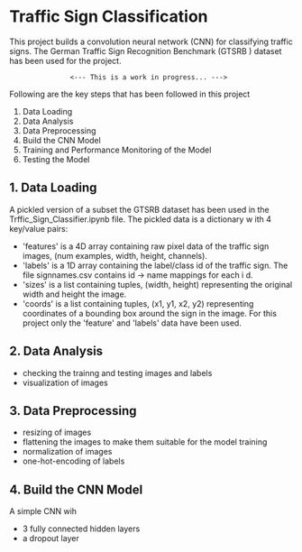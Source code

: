 # Traffic Sign Classification
 This project builds a convolution neural network (CNN) for classifying traffic signs. The German Traffic Sign 
Recognition Benchmark (GTSRB    ) dataset has been used for the project.

                   <--- This is a work in progress... --->

   Following are the key steps that has been followed in this project
  
   1. Data Loading
   2. Data Analysis
   3. Data Preprocessing
   4. Build the CNN Model
  5. Training and Performance Monitoring of the Model
  6. Testing the Model
  
  ## 1. Data Loading
  A pickled version of a subset the GTSRB dataset has been used in the Trffic_Sign_Classifier.ipynb file. The pickled data is a dictionary w    ith 4 key/value pairs:
 
  * 'features' is a 4D array containing raw pixel data of the traffic sign images, (num examples, width, height, channels).
  * 'labels' is a 1D array containing the label/class id of the traffic sign. The file signnames.csv contains id -> name mappings for each i    d.
 * 'sizes' is a list containing tuples, (width, height) representing the original width and height the image.
  * 'coords' is a list containing tuples, (x1, y1, x2, y2) representing coordinates of a bounding box around the sign in the image.
  For this project only the 'feature' and 'labels' data have been used.
 
  ## 2. Data Analysis
  * checking the trainng and testing images and labels
  * visualization of images
  
  ## 3. Data Preprocessing
  * resizing of images
  * flattening the images to make them suitable for the model training
  * normalization of images
  * one-hot-encoding of labels
  
  ## 4. Build the CNN Model
  A simple CNN wih
  * 3 fully connected hidden layers
  * a dropout layer
                                                                                                                    

